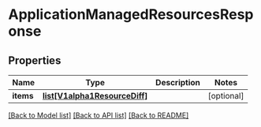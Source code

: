 # ApplicationManagedResourcesResponse

## Properties
Name | Type | Description | Notes
------------ | ------------- | ------------- | -------------
**items** | [**list[V1alpha1ResourceDiff]**](V1alpha1ResourceDiff.md) |  | [optional] 

[[Back to Model list]](../README.md#documentation-for-models) [[Back to API list]](../README.md#documentation-for-api-endpoints) [[Back to README]](../README.md)


